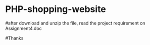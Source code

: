 # PHP-shopping-website

#after download and unzip the file, read the project requirement on Assignment4.doc

#Thanks
